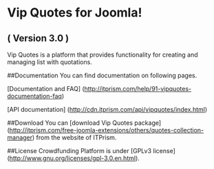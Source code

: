 Vip Quotes for Joomla!
==========================
( Version 3.0 )
--------------------------

Vip Quotes is a platform that provides functionality for creating and managing list with quotations.

##Documentation
You can find documentation on following pages.

[Documentation and FAQ] (http://itprism.com/help/91-vipquotes-documentation-faq)

[API documentation] (http://cdn.itprism.com/api/vipquotes/index.html)

##Download
You can [download Vip Quotes package] (http://itprism.com/free-joomla-extensions/others/quotes-collection-manager) from the website of ITPrism.

##License
Crowdfunding Platform is under [GPLv3 license] (http://www.gnu.org/licenses/gpl-3.0.en.html).
